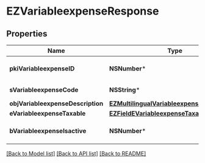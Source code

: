 # EZVariableexpenseResponse

## Properties
Name | Type | Description | Notes
------------ | ------------- | ------------- | -------------
**pkiVariableexpenseID** | **NSNumber*** | The unique ID of the Variableexpense | 
**sVariableexpenseCode** | **NSString*** | The code of the Variableexpense | [optional] 
**objVariableexpenseDescription** | [**EZMultilingualVariableexpenseDescription***](EZMultilingualVariableexpenseDescription.md) |  | 
**eVariableexpenseTaxable** | [**EZFieldEVariableexpenseTaxable***](EZFieldEVariableexpenseTaxable.md) |  | [optional] 
**bVariableexpenseIsactive** | **NSNumber*** | Whether the variableexpense is active or not | [optional] 

[[Back to Model list]](../README.md#documentation-for-models) [[Back to API list]](../README.md#documentation-for-api-endpoints) [[Back to README]](../README.md)


